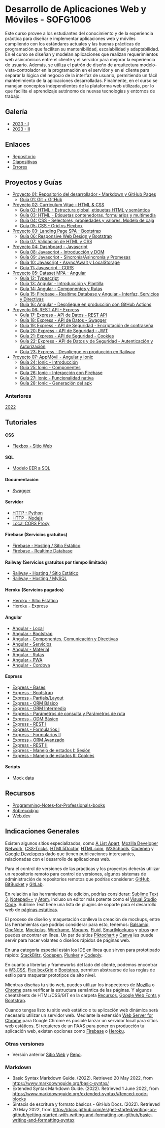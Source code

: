 # Desarrollo de Aplicaciones Web y Móviles - SOFG1006

Este curso provee a los estudiantes del conocimiento y de la experiencia práctica para diseñar e implementar aplicaciones web y móviles cumpliendo con los estándares actuales y las buenas prácticas de programación que faciliten su mantenibilidad, escalabilidad y adaptabilidad. En el curso se diseñan y modelan aplicaciones que realizan requerimientos web asincrónicos entre el cliente y el servidor para mejorar la experiencia de usuario. Además, se utiliza el patrón de diseño de arquitectura modelo-vista-controlador en la programación en el servidor y en el cliente para separar la lógica del negocio de la interfaz de usuario, permitiendo un fácil mantenimiento de la aplicaciones desarrolladas. Finalmente, en el curso se manejan conceptos independientes de la plataforma web utilizada, por lo que facilita el aprendizaje autónomo de nuevas tecnologías y entornos de trabajo.

## Galería

* [2023 - I](galeria/2023/i)
* [2023 - II](galeria/2023/ii)

## Enlaces

* [Repositorio](https://github.com/DAWFIEC/DAWM)
* [Diapositivas](https://espolec-my.sharepoint.com/:f:/g/personal/aavendan_espol_edu_ec/ErXieD191LpMimWk129PcmcBcjKXdMxXe3ECZ2PedWPKJA?e=RGgzOc)
* [Errores](paginas/errores.md)

## Proyectos y Guías

* [Proyecto 01: Repositorio del desarrollador - Markdown y GitHub Pages](proyectos/2023/proyecto01)
    * [Guía 01: Git + GitHub](guias/2023/guia01)
* [Proyecto 02: Curriculum Vitae - HTML & CSS](proyectos/2023/proyecto02)
    * [Guía 02: HTML - Estructura global, etiquetas HTML y semántica](guias/2023/guia02)
    * [Guía 03: HTML - Etiquetas contenedoras, formularios y multimedia](guias/2023/guia03)
    * [Guía 04: CSS - Selectores, propiedades y valores. Modelo de caja](guias/2023/guia04)
    * [Guía 05: CSS - Grid vs Flexbox](guias/2023/guia05)
* [Proyecto 03: Landing Page SPA - Bootstrap](proyectos/2023/proyecto03)
  * [Guía 06: Responsive Web Design y Bootstrap](guias/2023/guia06)
  * [Guía 07: Validación de HTML y CSS](guias/2023/guia07)
* [Proyecto 04: Dashboard - Javascript](proyectos/2023/proyecto04)
  * [Guía 08: Javascript - Introducción y DOM](guias/2023/guia08)
  * [Guía 09: Javascript - Sincronía/Asincronía y Promesas](guias/2023/guia09)
  * [Guía 10: Javascript - Async/Await y LocalStorage](guias/2023/guia10)
  * [Guía 11: Javascript - CORS](guias/2023/guia11)
* [Proyecto 05: Dataset MPA - Angular](proyectos/2023/proyecto05)
  * [Guía 12: Typescript](guias/2023/guia12)
  * [Guía 13: Angular - Introducción y Plantilla](guias/2023/guia13)
  * [Guía 14: Angular - Componentes y Rutas](guias/2023/guia14)
  * [Guía 15: Firebase - Realtime Database y Angular - Interfaz, Servicios y Directivas](guias/2023/guia15)
  * [Guía 16: Angular - Despliegue en producción con GitHub Actions](guias/2023/guia16)
* [Proyecto 06: REST API - Express](proyectos/2023/proyecto06)
  * [Guía 17: Express - API de Datos - REST API](guias/2023/guia17)
  * [Guía 18: Express - API de Datos - Swagger](guias/2023/guia18)
  * [Guía 19: Express - API de Seguridad - Encriptación de contraseña](guias/2023/guia19)
  * [Guía 20: Express - API de Seguridad - JWT](guias/2023/guia20)
  * [Guía 21: Express - API de Seguridad - Cookies](guias/2023/guia21)
  * [Guía 22: Express - API de Datos y de Seguridad - Autenticación y Autorización](guias/2023/guia22)
  * [Guía 23: Express - Despliegue en producción en Railway](guias/2023/guia23)
* [Proyecto 07: AppMóvil - Angular y Ionic](proyectos/2023/proyecto07)
  * [Guía 24: Ionic - Introducción](guias/2023/guia24)
  * [Guía 25: Ionic - Componentes](guias/2023/guia25)
  * [Guía 26: Ionic - Interacción con Firebase](guias/2023/guia26)
  * [Guía 27: Ionic - Funcionalidad nativa](guias/2023/guia27)
  * [Guía 28: Ionic - Generación del apk](guias/2023/guia28)

### Anteriores

[2022](guias/2022.md)

## Tutoriales

#### CSS

* [Flexbox - Sitio Web](tutoriales/diseno_flexbox.md)

#### SQL

* [Modelo EER a SQL](tutoriales/modeloeer_sql.md)

#### Documentación

* [Swagger](tutoriales/swagger.md)

#### Servidor

* [HTTP - Python](tutoriales/python.md)
* [HTTP - Nodejs](tutoriales/nodejs.md)
* [Local CORS Proxy](tutoriales/lcp.md)

#### Firebase (Servicios gratuitos)

* [Firebase - Hosting / Sitio Estático](tutoriales/firebase_hosting_estatico.md)
* [Firebase - Realtime Database](tutoriales/firebase_realtime_database.md)

#### Railway (Servicios gratuitos por tiempo limitado)

* [Railway - Hosting / Sitio Estático](tutoriales/railway_sitio_estatico.md)
* [Railway - Hosting / MySQL](tutoriales/railway_msyql.md)

#### Heroku (Servicios pagados)

* [Heroku - Sitio Estático](tutoriales/heroku_estatico.md)
* [Heroku - Express](tutoriales/heroku_express.md)

#### Angular

* [Angular - Local](tutoriales/angular_local.md)
* [Angular - Bootstrap](tutoriales/angular_bootstrap.md)
* [Angular - Componentes, Comunicación y Directivas](tutoriales/angular_bases.md)
* [Angular - Servicios](tutoriales/angular_servicios.md)
* [Angular - Material](tutoriales/angular_material.md)
* [Angular - Rutas](tutoriales/angular_rutas.md)
* [Angular - PWA](tutoriales/angular_pwa.md)
* [Angular - Cordova](tutoriales/angular_cordova.md)


#### Express

* [Express - Bases](tutoriales/express_bases.md)
* [Express - Bootstrap](tutoriales/express_bootstrap.md)
* [Express - Partials/Layout](tutoriales/express_partials.md)
* [Express - ORM Básico](tutoriales/express_ormbasico.md)
* [Express - ORM Intermedio](tutoriales/express_ormintermedio.md)
* [Express - Parámetros de consulta y Parámetros de ruta](tutoriales/express_pcpr.md)
* [Express - ODM Básico](tutoriales/express_odmbasico.md)
* [Express - REST I](tutoriales/express_rest.md)
* [Express - Formularios I](tutoriales/express_forms1.md)
* [Express - Formularios II](tutoriales/express_forms2.md)
* [Express - ORM Avanzado](tutoriales/express_ormavanzado.md)
* [Express - REST II](tutoriales/express_rest2.md)
* [Express - Manejo de estados I: Sesión](tutoriales/express_estados1.md)
* [Express - Manejo de estados II: Cookies](tutoriales/express_estados1.md)


#### Scripts

* [Mock data](tutoriales/mock_data.md)

## Recursos

* [Programming-Notes-for-Professionals-books](https://github.com/bao-vn/Programming-Notes-for-Professionals-books/tree/master/GoalKicker)
* [Sobrecodigo](https://www.instagram.com/sobrecodigo/)
* [Web.dev](https://web.dev/)


## Indicaciones Generales

Existen algunos sitios especializados, como [A List Apart](https://alistapart.com/), [Mozilla Developer Network](https://developer.mozilla.org/es/), [CSS-Tricks](https://css-tricks.com/), [HTML5Doctor](http://html5doctor.com/), [HTML.com](https://html.com/), [W3Schools](https://www.w3schools.com/tags/default.asp), [Codepen](https://codepen.io/) y [Google Developers](https://developers.google.com/web/?hl=es) dado que tienen publicaciones interesantes, relacionadas con el desarrollo de aplicaciones web. 

Para el control de versiones de las prácticas y los proyectos deberás utilizar un repositorio remoto para control de versiones, algunos sistemas de administración de repositorios remotos que podrías considerar: [GitHub](https://github.com/), [BitBucket](https://bitbucket.org/product) y [GitLab](https://about.gitlab.com/).

En relación a las herramientas de edición, podrías considerar: [Sublime Text 3](https://www.sublimetext.com/3), [Notepad++](https://notepad-plus-plus.org/download/v7.5.8.html) y [Atom](https://www.rollapp.com/app/atom), incluso un editor más potente como el [Visual Studio Code](https://code.visualstudio.com/?wt.mc_id=DX_841432). Sublime Text tiene una lista de plugins de soporte para el desarrollo web de [páginas estáticas](https://tutorialzine.com/2016/10/15-awesome-sublime-text-plugins-for-web-development).

El proceso de diseño y maquetación conlleva la creación de mockups, entre las herramientas que podrías considerar para esto, tenemos: [Balsamiq](https://balsamiq.com/), [OneNote](https://support.office.com/en-us/article/use-wireframe-templates-to-design-websites-and-mobile-apps-2d54dc55-f5c4-49a2-85da-d649eb7fc281), [Mockplus](https://www.mockplus.com/?r=trista), [Wireframe](https://wireframe.cc/), [Moqups](https://moqups.com/), [Fluid](https://www.fluidui.com/), [SmartMockups](https://smartmockups.com/) y [otros](https://www.mockplus.com/blog/post/website-mockup) que puedes encontrar en línea. Un par de sitios [Piktochart](https://piktochart.com/) y [Canva](https://www.canva.com/) les puede servir para hacer volantes o diseños rápidos de páginas web.

En una categoría especial están los IDE en línea que sirven para prototipado rápido: [StackBlitz](https://stackblitz.com/), [Codepen](https://codepen.io/), [Plunker](http://plnkr.co/) y [Codeply](https://www.codeply.com/).

En cuanto a librerías y frameworks del lado del cliente, podemos encontrar a [W3.CSS](https://www.w3schools.com/w3css/default.asp), [Flex boxGrid](http://flexboxgrid.com/) o [Bootstrap](https://getbootstrap.com/), permiten abstraerse de las reglas de estilo para maquetar prototipos de alto nivel.

Mientras diseñas tu sitio web, puedes utilizar los inspectores de [Mozilla](https://developer.mozilla.org/es/docs/Tools/Page_Inspector) o [Chrome](https://developers.google.com/web/tools/chrome-devtools/?utm_source=dcc&utm_medium=redirect&utm_campaign=2018Q2) para verificar la estructura semántica de las páginas. Y algunos cheatsheets de HTML/CSS/GIT en la carpeta <a href="/cheatsheets">Recursos</a>, [Google Web Fonts](https://devhints.io/google-webfonts) y [Bootstrap](https://hackerthemes.com/bootstrap-cheatsheet/).

Cuando tengas listo tu sitio web estático o tu aplicación web dinámica será necesario utilizar un servidor web. Mediante la extensión [Web Server for Chrome](https://chrome.google.com/webstore/detail/web-server-for-chrome/ofhbbkphhbklhfoeikjpcbhemlocgigb?hl=en) para Google Chrome es posible lanzar un servidor local para sitios web estáticos. Si requieres de un PAAS para poner en producción tu aplicación web, existen opciones como [Firebase](https://firebase.google.com/docs/hosting/quickstart?authuser=1) o [Heroku](https://www.heroku.com/).

### Otras versiones

* Versión anterior [Sitio Web](https://dawfiec.github.io/DAWM-old/) y [Repo](https://github.com/DAWFIEC/DAWM-old).

### Markdown

* Basic Syntax Markdown Guide. (2022). Retrieved 20 May 2022, from https://www.markdownguide.org/basic-syntax/
* Extended Syntax Markdown Guide. (2022). Retrieved 1 June 2022, from https://www.markdownguide.org/extended-syntax/#fenced-code-blocks
* Sintaxis de escritura y formato básicos - GitHub Docs. (2022). Retrieved 20 May 2022, from https://docs.github.com/es/get-started/writing-on-github/getting-started-with-writing-and-formatting-on-github/basic-writing-and-formatting-syntax
